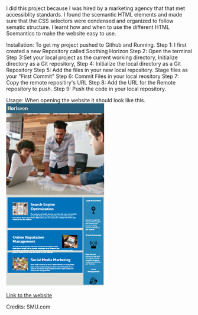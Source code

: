 # <Soothing Horizon>

I did this project because I was hired by a marketing agency that that met accessiblity standards. I found the scemantic HTML elements and made sure that the CSS selectors were condensed and organized to follow sematic structure. I learnt how and when to use the different HTML Scemantics to make the website easy to use.

Installation: To get my project pushed to Github and Running. Step 1: I first created a new Repository called Soothing Horizon
Step 2: Open the terminal
Step 3:Set your local project as the current working directory, Initialize directory as a Git repository,
Step 4: Initialize the local directory as a Git Repository
Step 5: Add the files in your new local repository. Stage files as your "First Commit"
Step 6: Commit Files in your local reository
Step 7: Copy the remote repositiry's URL
Step 8: Add the URL for the Remote repository to push.
Step 9: Push the code in your local repository.

Usage: When opening the website it should look like this.
![Website](./assets/images/Project-1image.PNG)

[Link to the website](https://jide1012.github.io/Soothing-Horizon/)

Credits: SMU.com








